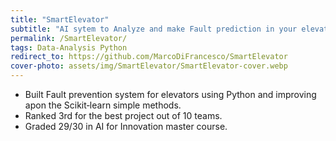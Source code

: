 ```yaml
---
title: "SmartElevator"
subtitle: "AI sytem to Analyze and make Fault prediction in your elevator"
permalink: /SmartElevator/
tags: Data-Analysis Python
redirect_to: https://github.com/MarcoDiFrancesco/SmartElevator
cover-photo: assets/img/SmartElevator/SmartElevator-cover.webp
---
```


- Built Fault prevention system for elevators using Python and improving apon the Scikit‐learn simple methods.
- Ranked 3rd for the best project out of 10 teams.
- Graded 29/30 in AI for Innovation master course.
